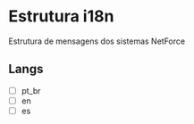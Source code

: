 # Estrutura i18n
Estrutura de mensagens dos sistemas NetForce

## Langs

 - [ ] pt_br
 - [ ] en
 - [ ] es
